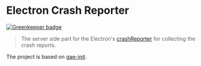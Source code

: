 Electron Crash Reporter
=======================

[![Greenkeeper badge](https://badges.greenkeeper.io/lipis/electron-crash-reporter.svg)](https://greenkeeper.io/)

> The server side part for the Electron's
[crashReporter](https://github.com/atom/electron/blob/master/docs/api/crash-reporter.md)
for collecting the crash reports.

The project is based on [gae-init](https://gae-init.com).
